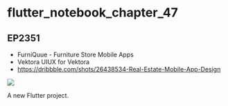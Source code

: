 # flutter_notebook_chapter_47

## EP2351 

- FurniQuue - Furniture Store Mobile Apps
- Vektora UIUX for Vektora
- https://dribbble.com/shots/26438534-Real-Estate-Mobile-App-Design

<img src="https://cdn.dribbble.com/userupload/44627106/file/25e9d650deca299c7a55c7c7098354f6.png?resize=1905x1429&vertical=center">

A new Flutter project.
